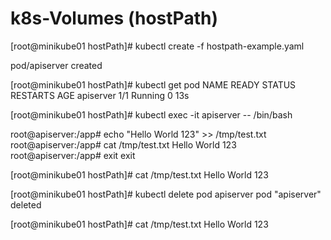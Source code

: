 # k8s-Volumes (hostPath)

[root@minikube01 hostPath]# kubectl create -f hostpath-example.yaml

pod/apiserver created

[root@minikube01 hostPath]# kubectl get pod
NAME        READY   STATUS    RESTARTS   AGE
apiserver   1/1     Running   0          13s

[root@minikube01 hostPath]# kubectl exec -it apiserver -- /bin/bash

root@apiserver:/app# echo "Hello World 123" >> /tmp/test.txt
root@apiserver:/app# cat /tmp/test.txt
Hello World 123
root@apiserver:/app# exit
exit

[root@minikube01 hostPath]# cat /tmp/test.txt
Hello World 123

[root@minikube01 hostPath]# kubectl delete pod apiserver
pod "apiserver" deleted

[root@minikube01 hostPath]# cat /tmp/test.txt
Hello World 123
